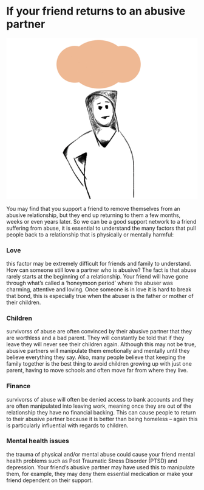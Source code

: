 # If your friend returns to an abusive partner

![](assets/cycle_of_abuse.gif)

You may find that you support a friend to remove themselves from an abusive relationship, but they end up returning to them a few months, weeks or even years later.  So we can be a good support network to a friend suffering from abuse, it is essential to understand the many factors that pull people back to a relationship that is physically or mentally harmful:

### Love
this factor may be extremely difficult for friends and family to understand. How can someone still love a partner who is abusive? The fact is that abuse rarely starts at the beginning of a relationship. Your friend will have gone through what’s called a ‘honeymoon period’ where the abuser was charming, attentive and loving. Once someone is in love it is hard to break that bond, this is especially true when the abuser is the father or mother of their children.

### Children
survivorss of abuse are often convinced by their abusive partner that they are worthless and a bad parent. They will constantly be told that if they leave they will never see their children again. Although this may not be true, abusive partners will manipulate them emotionally and mentally until they believe everything they say. Also, many people believe that keeping the family together is the best thing to avoid children growing up with just one parent, having to move schools and often move far from where they live.  

### Finance
survivorss of abuse will often be denied access to bank accounts and they are often manipulated into leaving work, meaning once they are out of the relationship they have no financial backing. This can cause people to return to their abusive partner because it is better than being homeless – again this is particularly influential with regards to children.

### Mental health issues
the trauma of physical and/or mental abuse could cause your friend mental health problems such as Post Traumatic Stress Disorder (PTSD) and depression. Your friend’s abusive partner may have used this to manipulate them, for example, they may deny them essential medication or make your friend dependent on their support. 
